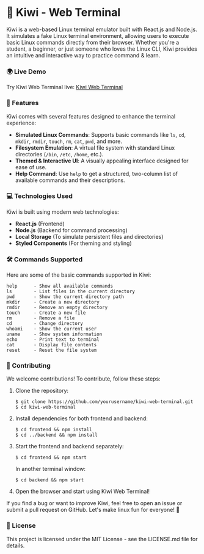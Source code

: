 # 🥝 Kiwi - Web Terminal

Kiwi is a web-based Linux terminal emulator built with React.js and Node.js. It simulates a fake Linux terminal environment, allowing users to execute basic Linux commands directly from their browser. Whether you're a student, a beginner, or just someone who loves the Linux CLI, Kiwi provides an intuitive and interactive way to practice command & learn.

### 🌍 Live Demo
Try Kiwi Web Terminal live: [Kiwi Web Terminal](web-terminal-kiwi.vercel.app)

### 🎨 Features

Kiwi comes with several features designed to enhance the terminal experience:

- **Simulated Linux Commands**: Supports basic commands like `ls`, `cd`, `mkdir`, `rmdir`, `touch`, `rm`, `cat`, `pwd`, and more.
- **Filesystem Emulation**: A virtual file system with standard Linux directories (`/bin`, `/etc`, `/home`, etc.).
- **Themed & Interactive UI**: A visually appealing interface designed for ease of use.
- **Help Command**: Use `help` to get a structured, two-column list of available commands and their descriptions.

### 💻 Technologies Used

Kiwi is built using modern web technologies:

- **React.js** (Frontend)
- **Node.js** (Backend for command processing)
- **Local Storage** (To simulate persistent files and directories)
- **Styled Components** (For theming and styling)

### 🛠️ Commands Supported

Here are some of the basic commands supported in Kiwi:

```
help      - Show all available commands
ls        - List files in the current directory
pwd       - Show the current directory path
mkdir     - Create a new directory
rmdir     - Remove an empty directory
touch     - Create a new file
rm        - Remove a file
cd        - Change directory
whoami    - Show the current user
uname     - Show system information
echo      - Print text to terminal
cat       - Display file contents
reset     - Reset the file system
```

### 🤝 Contributing

We welcome contributions! To contribute, follow these steps:

1. Clone the repository:
   ```
   $ git clone https://github.com/yourusername/kiwi-web-terminal.git
   $ cd kiwi-web-terminal
   ```

2. Install dependencies for both frontend and backend:
   ```
   $ cd frontend && npm install
   $ cd ../backend && npm install
   ```

3. Start the frontend and backend separately:
   ```
   $ cd frontend && npm start
   ```
   In another terminal window:
   ```
   $ cd backend && npm start
   ```

4. Open the browser and start using Kiwi Web Terminal!

If you find a bug or want to improve Kiwi, feel free to open an issue or submit a pull request on GitHub. Let's make linux fun for everyone! 🚀

### 📄 License

This project is licensed under the MIT License - see the LICENSE.md file for details.

